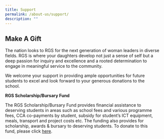```yaml
---
title: Support
permalink: /about-us/support/
description: ""
---
```

## Make A Gift

The nation looks to RGS for the next generation of woman leaders in diverse fields. RGS is where your daughters develop not just a sense of self but a deep passion for inquiry and excellence and a rooted determination to engage in meaningful service to the community.  

We welcome your support in providing ample opportunities for future students to excel and look forward to your generous donations to the school.

**RGS Scholarship/Bursary Fund**  

The RGS Scholarship/Bursary Fund provides financial assistance to deserving students in areas such as school fees and various programme fees, CCA co-payments by student, subsidy for student’s ICT equipment, meals, transport and project costs etc. The funding also provides for scholarship, awards & bursary to deserving students. To donate to this fund, please click [here](https://ipay.rgs.edu.sg/Pages/make-gift-form.aspx).